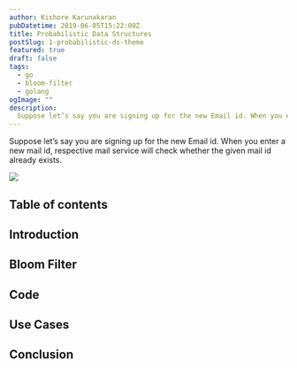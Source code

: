 ```yaml
---
author: Kishore Karunakaran
pubDatetime: 2019-06-05T15:22:00Z
title: Probabilistic Data Structures
postSlug: 1-probabilistic-ds-theme
featured: true
draft: false
tags:
  - go
  - bloom-filter
  - golang
ogImage: ""
description:
  Suppose let’s say you are signing up for the new Email id. When you enter a new mail id, respective mail service will check whether the given mail id already exists. So how can we build such a kind of systems ?
---
```


Suppose let’s say you are signing up for the new Email id. When you enter a new mail id, respective mail service will check whether the given mail id already exists.

<img src="/assets/pds/email.png"></img>

## Table of contents

## Introduction

## Bloom Filter

## Code

## Use Cases

## Conclusion